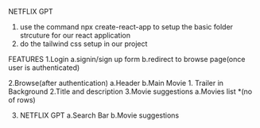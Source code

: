 

NETFLIX GPT
1. use the command npx create-react-app to setup the basic folder strcuture for our react application
2. do the tailwind css setup in our project


FEATURES
1.Login
   a.signin/sign up form
   b.redirect to browse page(once user is authenticated)

2.Browse(after authentication)
   a.Header
   b.Main Movie
     1. Trailer in Background
     2.Title and description
     3.Movie suggestions
        a.Movies list *(no of rows)

 3. NETFLIX GPT
     a.Search Bar 
     b.Movie suggestions       

